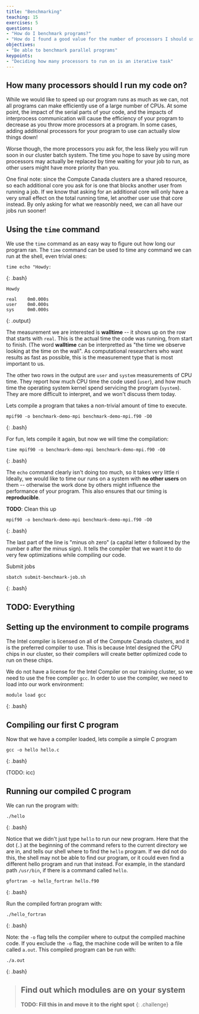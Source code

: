 ```yaml
---
title: "Benchmarking"
teaching: 15
exercises: 5
questions:
- "How do I benchmark programs?"
- "How do I found a good value for the number of processors I should use?"
objectives:
- "Be able to benchmark parallel programs"
keypoints:
- "Deciding how many processors to run on is an iterative task"
---
```


## How many processors should I run my code on?

While we would like to speed up our program runs as much as we can, not all programs can make efficiently
use of a large number of CPUs. At some point, the impact of the serial parts of your code, and the impacts
of interprocess communication will cause the efficiency of your program to decrease as you throw more
processors at a program. In some cases, adding additional processors for your program to use can actually
slow things down!

Worse though, the more processors you ask for, the less likely you will run soon in our cluster batch system.
The time you hope to save by using more processors may actually be replaced by time waiting for your job to run,
as other users might have more priority than you.

One final note: since the Compute Canada clusters are a shared resource, so each additional core you ask for is one
that blocks another user from running a job. If we know that asking for an additional core will only have a very
small effect on the total running time, let another user use that core instead. By only asking for what we
reasonbly need, we can all have our jobs run sooner!

## Using the `time` command

We use the `time` command as an easy way to figure out how long our program ran. The `time` command 
can be used to time any command we can run at the shell, even trivial ones:

```
time echo "Howdy:
```
{: .bash}

```
Howdy

real    0m0.000s
user    0m0.000s
sys     0m0.000s
```
{: .output}

The measurement we are interested is **walltime** -- it shows up on the row that starts with `real`. This is the actual time the code was running, from start to finish. (The word **walltime** can be interpretted as "the time we observe looking at the time on the wall". As computational researchers who want results as fast as possible, this is the measurement type that is most important to us.

The other two rows in the output are `user` and `system` measurements of CPU time. They report how much CPU time the code used (`user`), and how much time the operating system kernel spend servicing the program (`system`). They are more difficult to interpret, and we won't discuss them today.

Lets compile a program that takes a non-trivial amount of time to execute.

```
mpif90 -o benchmark-demo-mpi benchmark-demo-mpi.f90 -O0
```
{: .bash}

For fun, lets compile it again, but now we will time the compilation:

```
time mpif90 -o benchmark-demo-mpi benchmark-demo-mpi.f90 -O0
```
{: .bash}



The `echo` command clearly isn't doing too much, so it takes very little ri
Ideally, we would like to time our runs on a system with **no other users** on them -- otherwise the work done by others might influence the performance of your program. This also ensures that our timing is **reproducible**.


**TODO**: Clean this up

```
mpif90 -o benchmark-demo-mpi benchmark-demo-mpi.f90 -O0
```
{: .bash}

The last part of the line is "minus oh zero" (a capital letter `O` followed by the number `0` after the minus sign). It tells the compiler that we want it to do very few optimizations while compiling our code.

Submit jobs

```
sbatch submit-benchmark-job.sh
```
{: .bash}


## **TODO**: Everything

## Setting up the environment to compile programs

The Intel compiler is licensed on all of the Compute Canada clusters, and
it is the preferred compiler to use. This is because Intel designed the
CPU chips in our cluster, so their compilers will create better
optimized code to run on these chips.

We do not have a license for the Intel
Compiler on our training cluster, so we need to use the free compiler `gcc`.
In order to use the compiler, we need to load into our work environment:

```
module load gcc
```
{: .bash}

## Compiling our first C program

Now that we have a compiler loaded, lets compile a simple C program

```
gcc -o hello hello.c
```
{: .bash}

(TODO: icc)

## Running our compiled C program

We can run the program with:

```
./hello
```
{: .bash}

Notice that we didn't just type `hello` to run our new program. Here that the dot (`.`) at the beginning of the command refers to the current directory we are in, and tells our shell where to find the `hello` program. If we did not do this, the shell may not be able to find our program, or it could even find a different hello program and run that instead. For example, in the standard path `/usr/bin`, if there is a command called `hello`.


```
gfortran -o hello_fortran hello.f90
```
{: .bash}

Run the compiled fortran program with:
```
./hello_fortran
```
{: .bash}

Note: the `-o` flag tells the compiler where to output the compiled machine code. If you exclude the `-o` flag, the machine code will be writen to a file called `a.out`. This compiled program can be run with:

```
./a.out
```
{: .bash}

> ## Find out which modules are on your system
>
> **TODO: Fill this in and move it to the right spot**
{: .challenge}
